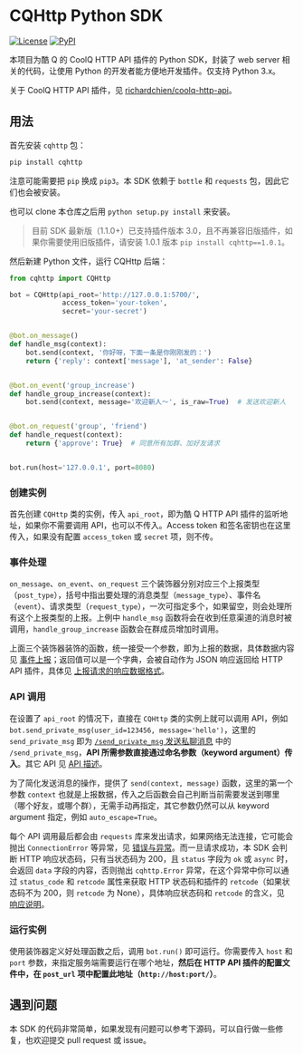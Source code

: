 # CQHttp Python SDK

[![License](https://img.shields.io/pypi/l/cqhttp.svg)](LICENSE)
[![PyPI](https://img.shields.io/pypi/v/cqhttp.svg)](https://pypi.python.org/pypi/cqhttp)

本项目为酷 Q 的 CoolQ HTTP API 插件的 Python SDK，封装了 web server 相关的代码，让使用 Python 的开发者能方便地开发插件。仅支持 Python 3.x。

关于 CoolQ HTTP API 插件，见 [richardchien/coolq-http-api](https://github.com/richardchien/coolq-http-api)。

## 用法

首先安装 `cqhttp` 包：

```sh
pip install cqhttp
```

注意可能需要把 `pip` 换成 `pip3`。本 SDK 依赖于 `bottle` 和 `requests` 包，因此它们也会被安装。

也可以 clone 本仓库之后用 `python setup.py install` 来安装。

> 目前 SDK 最新版（1.1.0+）已支持插件版本 3.0，且不再兼容旧版插件，如果你需要使用旧版插件，请安装 1.0.1 版本 `pip install cqhttp==1.0.1`。

然后新建 Python 文件，运行 CQHttp 后端：

```py
from cqhttp import CQHttp

bot = CQHttp(api_root='http://127.0.0.1:5700/',
             access_token='your-token',
             secret='your-secret')


@bot.on_message()
def handle_msg(context):
    bot.send(context, '你好呀，下面一条是你刚刚发的：')
    return {'reply': context['message'], 'at_sender': False}


@bot.on_event('group_increase')
def handle_group_increase(context):
    bot.send(context, message='欢迎新人～', is_raw=True)  # 发送欢迎新人


@bot.on_request('group', 'friend')
def handle_request(context):
    return {'approve': True}  # 同意所有加群、加好友请求


bot.run(host='127.0.0.1', port=8080)
```

### 创建实例

首先创建 `CQHttp` 类的实例，传入 `api_root`，即为酷 Q HTTP API 插件的监听地址，如果你不需要调用 API，也可以不传入。Access token 和签名密钥也在这里传入，如果没有配置 `access_token` 或 `secret` 项，则不传。

### 事件处理

`on_message`、`on_event`、`on_request` 三个装饰器分别对应三个上报类型（`post_type`），括号中指出要处理的消息类型（`message_type`）、事件名（`event`）、请求类型（`request_type`），一次可指定多个，如果留空，则会处理所有这个上报类型的上报。上例中 `handle_msg` 函数将会在收到任意渠道的消息时被调用，`handle_group_increase` 函数会在群成员增加时调用。

上面三个装饰器装饰的函数，统一接受一个参数，即为上报的数据，具体数据内容见 [事件上报](https://richardchien.github.io/coolq-http-api/#/Post)；返回值可以是一个字典，会被自动作为 JSON 响应返回给 HTTP API 插件，具体见 [上报请求的响应数据格式](https://richardchien.github.io/coolq-http-api/#/Post?id=%E4%B8%8A%E6%8A%A5%E8%AF%B7%E6%B1%82%E7%9A%84%E5%93%8D%E5%BA%94%E6%95%B0%E6%8D%AE%E6%A0%BC%E5%BC%8F)。

### API 调用

在设置了 `api_root` 的情况下，直接在 `CQHttp` 类的实例上就可以调用 API，例如 `bot.send_private_msg(user_id=123456, message='hello')`，这里的 `send_private_msg` 即为 [`/send_private_msg` 发送私聊消息](https://richardchien.github.io/coolq-http-api/#/API?id=send_private_msg-%E5%8F%91%E9%80%81%E7%A7%81%E8%81%8A%E6%B6%88%E6%81%AF) 中的 `/send_private_msg`，**API 所需参数直接通过命名参数（keyword argument）传入**。其它 API 见 [API 描述](https://richardchien.github.io/coolq-http-api/#/API)。

为了简化发送消息的操作，提供了 `send(context, message)` 函数，这里的第一个参数 `context` 也就是上报数据，传入之后函数会自己判断当前需要发送到哪里（哪个好友，或哪个群），无需手动再指定，其它参数仍然可以从 keyword argument 指定，例如 `auto_escape=True`。

每个 API 调用最后都会由 `requests` 库来发出请求，如果网络无法连接，它可能会抛出 `ConnectionError` 等异常，见 [错误与异常](http://cn.python-requests.org/zh_CN/latest/user/quickstart.html#id11)。而一旦请求成功，本 SDK 会判断 HTTP 响应状态码，只有当状态码为 200，且 `status` 字段为 `ok` 或 `async` 时，会返回 `data` 字段的内容，否则抛出 `cqhttp.Error` 异常，在这个异常中你可以通过 `status_code` 和 `retcode` 属性来获取 HTTP 状态码和插件的 `retcode`（如果状态码不为 200，则 `retcode` 为 None），具体响应状态码和 `retcode` 的含义，见 [响应说明](https://richardchien.github.io/coolq-http-api/#/API?id=%E5%93%8D%E5%BA%94%E8%AF%B4%E6%98%8E)。

### 运行实例

使用装饰器定义好处理函数之后，调用 `bot.run()` 即可运行。你需要传入 `host` 和 `port` 参数，来指定服务端需要运行在哪个地址，**然后在 HTTP API 插件的配置文件中，在 `post_url` 项中配置此地址（`http://host:port/`）**。

## 遇到问题

本 SDK 的代码非常简单，如果发现有问题可以参考下源码，可以自行做一些修复，也欢迎提交 pull request 或 issue。
